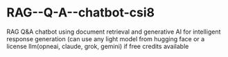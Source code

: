 # RAG--Q-A--chatbot-csi8
RAG Q&amp;A chatbot using document retrieval and generative AI for intelligent response generation (can use any light model from hugging face or a license llm(opneai, claude, grok, gemini) if free credits available
